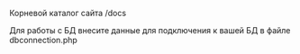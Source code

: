 Корневой каталог сайта /docs

Для работы с БД внесите данные для подключения к вашей БД в файле dbconnection.php
